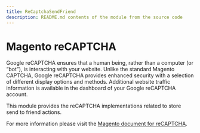 ```yaml
---
title: ReCaptchaSendFriend
description: README.md contents of the module from the source code
---
```


# Magento reCAPTCHA

Google reCAPTCHA ensures that a human being, rather than a computer (or “bot”), is interacting with your website. Unlike the standard Magento CAPTCHA, Google reCAPTCHA provides enhanced security with a selection of different display options and methods. Additional website traffic information is available in the dashboard of your Google reCAPTCHA account.

This module provides the reCAPTCHA implementations related to store send to friend actions.

For more information please visit the [Magento document for reCAPTCHA](https://docs.magento.com/user-guide/stores/security-google-recaptcha.html).

